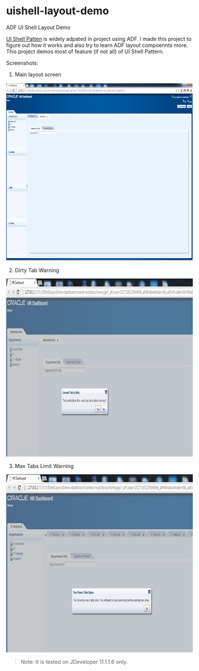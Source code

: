 uishell-layout-demo
===================

ADF UI Shell Layout Demo

[UI Shell Patten](http://www.oracle.com/technetwork/developer-tools/adf/uishell-093084.html) is widely adpated in project using ADF. I made this project to figure out how it works and also try to learn ADF layout compoennts more. This project demos most of feature (if not all) of UI Shell Pattern.

Screenshots:

1. Main layout screen 
<img src="layout_screen.png" alt="main layout" height="480px" width="600px">

2. Dirty Tab Warning 
<img src="dirty_tab_warning.png" alt="dirty tab" height="480px" width="600px">

3. Max Tabs Limit Warning
<img src="max_tab_limit.png" alt="max tab limit" height="480px" width="600px">

> Note: It is tested on JDeveloper 11.1.1.6 only.

